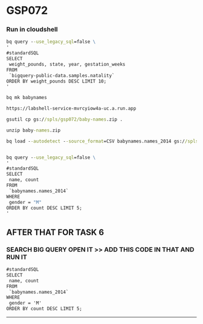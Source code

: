 # GSP072
### Run in cloudshell
```cmd
bq query --use_legacy_sql=false \
'
#standardSQL
SELECT
 weight_pounds, state, year, gestation_weeks
FROM
 `bigquery-public-data.samples.natality`
ORDER BY weight_pounds DESC LIMIT 10;
'

bq mk babynames

https://labshell-service-mvrcyiow4a-uc.a.run.app

gsutil cp gs://spls/gsp072/baby-names.zip .

unzip baby-names.zip

bq load --autodetect --source_format=CSV babynames.names_2014 gs://spls/gsp072/baby-names/yob2014.txt name:string,gender:string,count:integer


bq query --use_legacy_sql=false \
'
#standardSQL
SELECT
 name, count
FROM
 `babynames.names_2014`
WHERE
 gender = "M"
ORDER BY count DESC LIMIT 5;
'
```
## AFTER THAT FOR TASK 6 
### SEARCH BIG QUERY OPEN IT >> ADD THIS CODE IN THAT AND RUN IT 
```cmd
#standardSQL
SELECT
 name, count
FROM
 `babynames.names_2014`
WHERE
 gender = 'M'
ORDER BY count DESC LIMIT 5;
```
---

